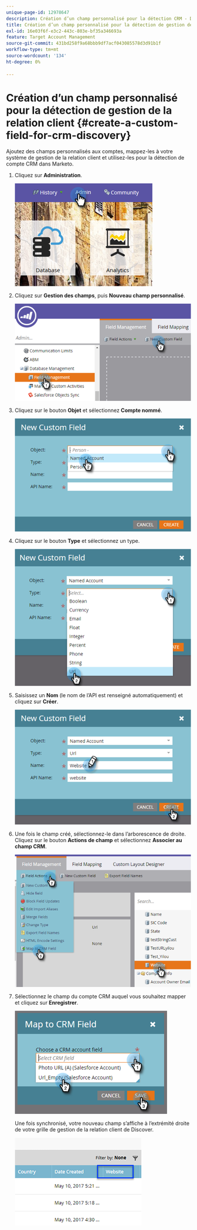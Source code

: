 ```yaml
---
unique-page-id: 12978647
description: Création d’un champ personnalisé pour la détection CRM - Documents Marketo - Documentation du produit
title: Création d’un champ personnalisé pour la détection de gestion de la relation client
exl-id: 16e03f6f-e3c2-443c-803e-bf35a346693a
feature: Target Account Management
source-git-commit: 431bd258f9a68bbb9df7acf043085578d3d91b1f
workflow-type: tm+mt
source-wordcount: '134'
ht-degree: 0%

---
```


# Création d’un champ personnalisé pour la détection de gestion de la relation client {#create-a-custom-field-for-crm-discovery}

Ajoutez des champs personnalisés aux comptes, mappez-les à votre système de gestion de la relation client et utilisez-les pour la détection de compte CRM dans Marketo.

1. Cliquez sur **Administration**.

   ![](assets/admin.png)

1. Cliquez sur **Gestion des champs**, puis **Nouveau champ personnalisé**.

   ![](assets/two-4.png)

1. Cliquez sur le bouton **Objet** et sélectionnez **Compte nommé**.

   ![](assets/three-3.png)

1. Cliquez sur le bouton **Type** et sélectionnez un type.

   ![](assets/four-3.png)

1. Saisissez un **Nom** (le nom de l’API est renseigné automatiquement) et cliquez sur **Créer**.

   ![](assets/five-3.png)

1. Une fois le champ créé, sélectionnez-le dans l’arborescence de droite. Cliquez sur le bouton **Actions de champ** et sélectionnez **Associer au champ CRM**.

   ![](assets/six-2.png)

1. Sélectionnez le champ du compte CRM auquel vous souhaitez mapper et cliquez sur **Enregistrer**.

   ![](assets/seven-1.png)

   Une fois synchronisé, votre nouveau champ s’affiche à l’extrémité droite de votre grille de gestion de la relation client de Discover.

   ![](assets/eight.png)

